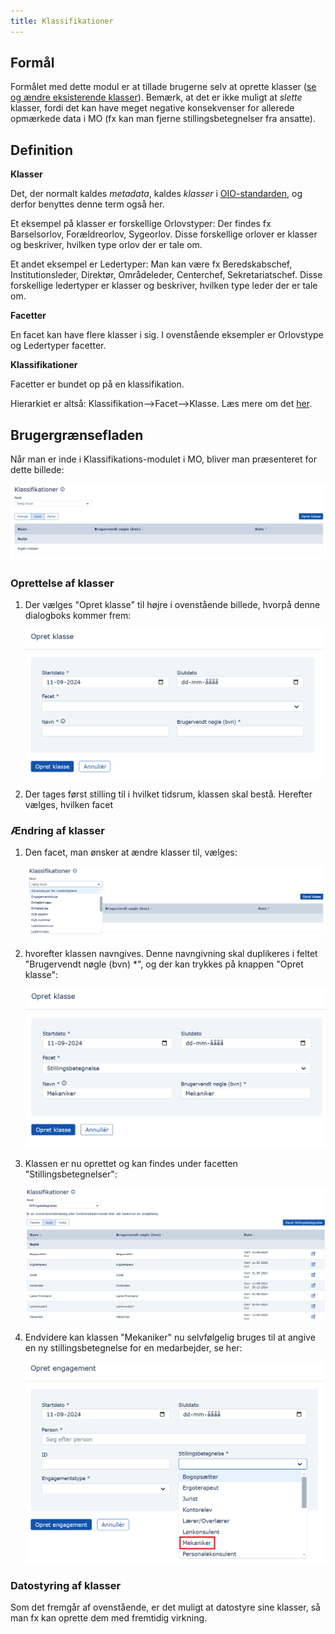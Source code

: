 ```yaml
---
title: Klassifikationer
---
```


## Formål

Formålet med dette modul er at tillade brugerne selv at oprette klasser ([se og ændre eksisterende klasser](#definition)). Bemærk, at det er ikke muligt at *slette* klasser, fordi det kan have meget negative konsekvenser for allerede opmærkede data i MO (fx kan man fjerne stillingsbetegnelser fra ansatte).

## Definition

**Klasser**

Det, der normalt kaldes *metadata*, kaldes *klasser* i [OIO-standarden](https://arkitektur.digst.dk/specifikationer/organisation/oio-specifikation-af-model-organisation), og derfor benyttes denne term også her.

Et eksempel på klasser er forskellige Orlovstyper: Der findes fx Barselsorlov, Forældreorlov, Sygeorlov. Disse forskellige orlover er klasser og beskriver, hvilken type orlov der er tale om.

Et andet eksempel er Ledertyper: Man kan være fx Beredskabschef, Institutionsleder, Direktør, Områdeleder, Centerchef, Sekretariatschef. Disse forskellige ledertyper er klasser og beskriver, hvilken type leder der er tale om.

**Facetter**

En facet kan have flere klasser i sig. I ovenstående eksempler er Orlovstype og Ledertyper facetter.

**Klassifikationer**

Facetter er bundet op på en klassifikation.

Hierarkiet er altså: Klassifikation--\>Facet--\>Klasse. Læs mere om det [her](https://arkitektur.digst.dk/klassifikation).

## Brugergrænsefladen

Når man er inde i Klassifikations-modulet i MO, bliver man præsenteret for dette billede:

![image](../graphics/klassifikationerforside.png)

### Oprettelse af klasser

1. Der vælges "Opret klasse" til højre i ovenstående billede, hvorpå denne dialogboks kommer frem:

    ![image](../graphics/klassifikationeropretklasse.png)

2. Der tages først stilling til i hvilket tidsrum, klassen skal bestå. Herefter vælges, hvilken facet

### Ændring af klasser

1. Den facet, man ønsker at ændre klasser til, vælges:

    ![image](../graphics/klassifikationervalgaffacet.png)

2. hvorefter klassen navngives. Denne navngivning skal duplikeres i feltet "Brugervendt nøgle (bvn) *", og der kan trykkes på knappen "Opret klasse":

    ![image](../graphics/klassifikationerudfyldogopret.png)

3. Klassen er nu oprettet og kan findes under facetten "Stillingsbetegnelser":

    ![image](../graphics/klassifikationerresultat.png)

4. Endvidere kan klassen "Mekaniker" nu selvfølgelig bruges til at angive en ny stillingsbetegnelse for en medarbejder, se her:

    ![image](../graphics/klassifikationeropretengagement.png)

### Datostyring af klasser

Som det fremgår af ovenstående, er det muligt at datostyre sine klasser, så man fx kan oprette dem med fremtidig virkning.
